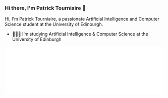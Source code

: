 ### Hi there, I'm Patrick Tourniaire 👋

Hi, I'm Patrick Tourniaire, a passionate Artificial Intelligence and Computer Science student at the University of Edinburgh.

- 👨🏻‍🎓 I’m studying Artificial Intelligence & Computer Science at the University of Edinburgh



<img src="https://github.com/PatrickTourniaire/PatrickTourniaire/blob/main/tags.svg" width="auto" height="auto">
